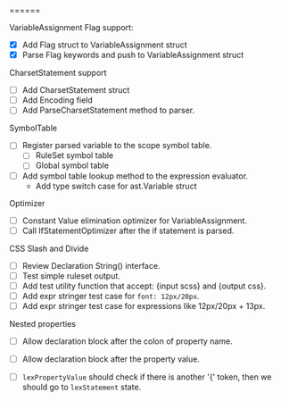 ======

VariableAssignment Flag support:

- [x] Add Flag struct to VariableAssignment struct
- [x] Parse Flag keywords and push to VariableAssignment struct

CharsetStatement support

- [ ] Add CharsetStatement struct
- [ ] Add Encoding field
- [ ] Add ParseCharsetStatement method to parser.

SymbolTable

- [ ] Register parsed variable to the scope symbol table.
  - [ ] RuleSet symbol table
  - [ ] Global symbol table
- [ ] Add symbol table lookup method to the expression evaluator.
  - Add type switch case for ast.Variable struct

Optimizer

- [ ] Constant Value elimination optimizer for VariableAssignment.
- [ ] Call IfStatementOptimizer after the if statement is parsed.

CSS Slash and Divide

- [ ] Review Declaration String() interface.
- [ ] Test simple ruleset output.
- [ ] Add test utility function that accept: {input scss} and {output css}.
- [ ] Add expr stringer test case for `font: 12px/20px`.
- [ ] Add expr stringer test case for expressions like 12px/20px + 13px.

Nested properties

- [ ] Allow declaration block after the colon of property name.
- [ ] Allow declaration block after the property value.
- [ ] `lexPropertyValue` should check if there is another '{' token, then we should go to `lexStatement` state.

